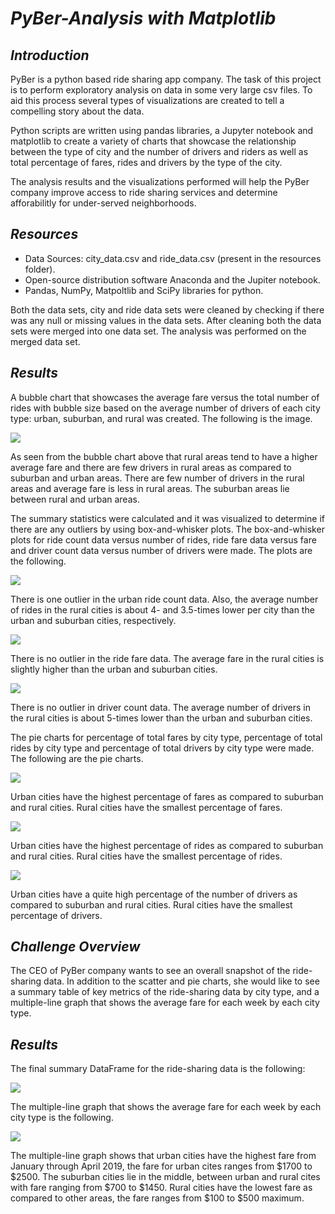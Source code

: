 # *PyBer-Analysis with Matplotlib*

## *Introduction*

PyBer is a python based ride sharing app company. The task of this project is to perform exploratory analysis on data in some very large csv files. To aid this process several types of visualizations are created to tell a compelling story about the data. 

Python scripts are written using pandas libraries, a Jupyter notebook and matplotlib to create a variety of charts that showcase the relationship between the type of city and the number of drivers and riders as well as total percentage of fares, rides and drivers by the type of the city. 

The analysis results and the visualizations performed will help the PyBer company improve access to ride sharing services and determine afforabilitly for under-served neighborhoods.

## *Resources*
* Data Sources: city_data.csv and ride_data.csv (present in the resources folder).
* Open-source distribution software Anaconda and the Jupiter notebook.
* Pandas, NumPy, Matpoltlib and SciPy libraries for python.

Both the data sets, city and ride data sets were cleaned by checking if there was any null or missing values in the data sets. After cleaning both the data sets were merged into one data set. The analysis was performed on the merged data set.


## *Results*

A bubble chart that showcases the average fare versus the total number of rides with bubble size based on the average number of drivers of each city type: urban, suburban, and rural was created. The following is the image.


![](./analysis/Fig1.png)

As seen from the bubble chart above that rural areas tend to have a higher average fare and there are few drivers in rural areas as compared to suburban and urban areas. There are few number of drivers in the rural areas and average fare is less in rural areas. The suburban areas lie between rural and urban areas.

The summary statistics were calculated and it was visualized to determine if there are any outliers by using box-and-whisker plots. The box-and-whisker plots for ride count data versus number of rides, ride fare data versus fare and driver count data versus number of drivers were made. The plots are the following.

![](./analysis/Fig2.png)

There is one outlier in the urban ride count data. Also, the average number of rides in the rural cities is about 4- and 3.5-times lower per city than the urban and suburban cities, respectively.

![](./analysis/fig3.png)

There is no outlier in the ride fare data. The average fare in the rural cities is slightly higher than the urban and suburban cities.

![](./analysis/fig4.png)

There is no outlier in driver count data. The average number of drivers in the rural cities is about 5-times lower than the urban and suburban cities.

The pie charts for percentage of total fares by city type, percentage of total rides by city type and percentage of total drivers by city type were made. The following are the pie charts.

![](./analysis/Fig5.png)

Urban cities have the highest percentage of fares as compared to suburban and rural cities. Rural cities have the smallest percentage of fares.

![](./analysis/Fig6.png)

Urban cities have the highest percentage of rides as compared to suburban and rural cities. Rural cities have the smallest percentage of rides. 

![](./analysis/Fig7.png)

 Urban cities have a quite high percentage of the number of drivers as compared to suburban and rural cities. Rural cities have the smallest percentage of drivers.

 ## *Challenge Overview*

The CEO of PyBer company wants to see an overall snapshot of the ride-sharing data. In addition to the scatter and pie charts, she would like to see a summary table of key metrics of the ride-sharing data by city type, and a multiple-line graph that shows the average fare for each week by each city type.

## *Results*

The final summary DataFrame for the ride-sharing data is the following:

![](./analysis/Final_summary_df.png)

The multiple-line graph that shows the average fare for each week by each city type is the following.

![](./analysis/Fig8.png)

The multiple-line graph shows that urban cities have the highest fare from January through April 2019, the fare for urban cites ranges from $1700 to $2500. The suburban cities lie in the middle, between urban and rural cites with fare ranging from $700 to $1450. Rural cities have the lowest fare as compared to other areas, the fare ranges from $100 to $500 maximum.
